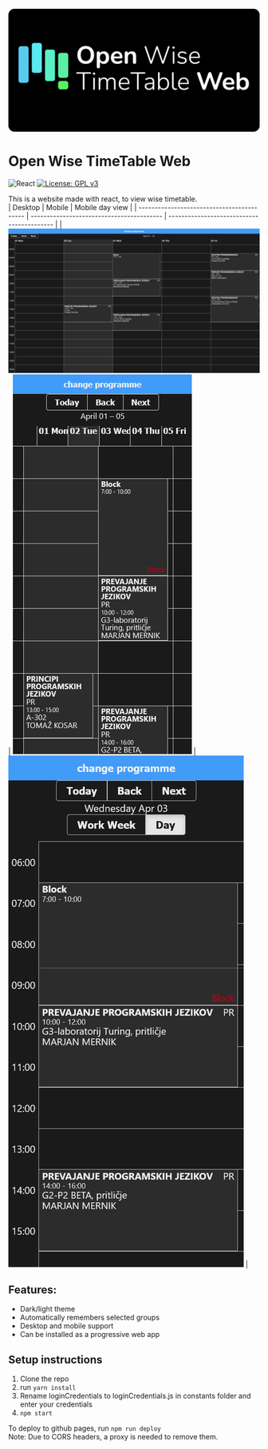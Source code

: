 ![Open Wise TimeTable Banner](assets/banner.png)  

# Open Wise TimeTable Web
![React](https://img.shields.io/badge/react-%2320232a.svg?style=for-the-badge&logo=react&logoColor=%2361DAFB)
[![License: GPL v3](https://img.shields.io/badge/License-GPLv3-blue.svg)](https://www.gnu.org/licenses/gpl-3.0)  


This is a website made with react, to view wise timetable.  
| Desktop                                    | Mobile                                    | Mobile day view                            |
| ------------------------------------------ | ----------------------------------------- | ------------------------------------------ |
| ![Desktop](public/screenshots/desktop.png) | ![Mobile1](public/screenshots/mobile.png) | ![Mobile2](public/screenshots/mobile2.png) |

## Features:
- Dark/light theme
- Automatically remembers selected groups
- Desktop and mobile support
- Can be installed as a progressive web app

## Setup instructions

1. Clone the repo
2. run  ``` yarn install ```
3. Rename loginCredentials to loginCredentials.js in constants folder and enter your credentials
4. ``` npm start ```

To deploy to github pages, run ``` npm run deploy ```  
Note: Due to CORS headers, a proxy is needed to remove them.
